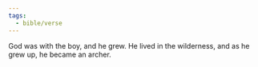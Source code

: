 ```yaml
---
tags:
  - bible/verse
---
```

God was with the boy, and he grew. He lived in the wilderness, and as he grew up, he became an archer.